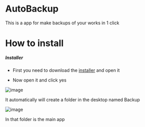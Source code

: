 # AutoBackup
This is a app for make backups of your works in 1 click
# How to install
#####   Installer
- First you need to download the [installer](https://github.com/jugandomiguel/AutoBackup/releases/download/Installer/AutoBackupInstaller.exe) and open it

- Now open it and click yes

![image](https://user-images.githubusercontent.com/73621705/209161902-12ccdfeb-d94b-405d-996d-afa185b1aa0a.png)

It automatically will create a folder in the desktop named Backup

![image](https://user-images.githubusercontent.com/73621705/209162793-250d586c-6dd8-4845-889a-c380a12a8a45.png)

In that folder is the main app
